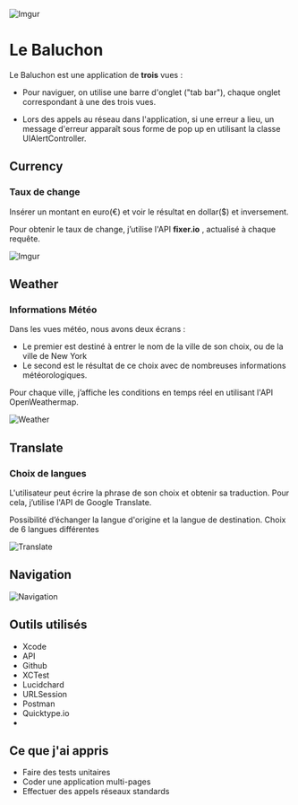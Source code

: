 ![Imgur](https://i.imgur.com/8qawORu.png)

# Le Baluchon


Le Baluchon est une application de **trois** vues : 

- Pour naviguer, on utilise une barre d'onglet ("tab bar"), chaque onglet correspondant à une des trois vues.

- Lors des appels au réseau dans l'application, si une erreur a lieu, un message d'erreur apparaît sous forme de pop up en utilisant la classe UIAlertController.

## Currency
### Taux de change

Insérer un montant en euro(€) et voir le résultat en dollar($) et inversement.

Pour obtenir le taux de change, j’utilise l'API **fixer.io** , actualisé à chaque requête.


![Imgur](https://i.imgur.com/3uWSmVR.png)



## Weather
### Informations Météo

Dans les vues météo, nous avons deux écrans :
- Le premier est destiné à entrer le nom de la ville de son choix, ou de la ville de New York
- Le second est le résultat de ce choix avec de nombreuses informations météorologiques.

Pour chaque ville, j’affiche les conditions en temps réel en utilisant l'API OpenWeathermap.

![Weather](https://i.imgur.com/52SfBUx.png)


## Translate
### Choix de langues

L'utilisateur peut écrire la phrase de son choix et obtenir sa traduction.
Pour cela, j’utilise l'API de Google Translate.

Possibilité d’échanger la langue d'origine et la langue de destination. 
Choix de 6 langues différentes

![Translate](https://i.imgur.com/yaBukIA.png)

## Navigation

![Navigation](https://i.imgur.com/fmb3Grf.png)

## Outils utilisés 
- Xcode
- API
- Github
- XCTest
- Lucidchard
- URLSession
- Postman
- Quicktype.io
- 

## Ce que j'ai appris

- Faire des tests unitaires
- Coder une application multi-pages 
- Effectuer des appels réseaux standards

